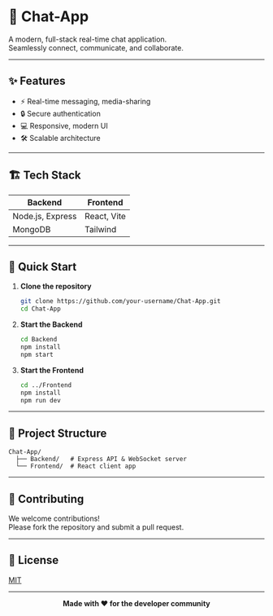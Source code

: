 # 💬 Chat-App

A modern, full-stack real-time chat application.  
Seamlessly connect, communicate, and collaborate.

---

## ✨ Features

- ⚡ Real-time messaging, media-sharing
- 🔒 Secure authentication
- 💻 Responsive, modern UI
- 🛠️ Scalable architecture

---

## 🏗️ Tech Stack

| Backend          | Frontend    |
| ---------------- | ----------- |
| Node.js, Express | React, Vite |
| MongoDB          | Tailwind    |

---

## 🚀 Quick Start

1. **Clone the repository**

   ```bash
   git clone https://github.com/your-username/Chat-App.git
   cd Chat-App
   ```

2. **Start the Backend**

   ```bash
   cd Backend
   npm install
   npm start
   ```

3. **Start the Frontend**
   ```bash
   cd ../Frontend
   npm install
   npm run dev
   ```

---

## 📁 Project Structure

```
Chat-App/
  ├── Backend/   # Express API & WebSocket server
  └── Frontend/  # React client app
```

---

## 🤝 Contributing

We welcome contributions!  
Please fork the repository and submit a pull request.

---

## 📄 License

[MIT](LICENSE)

---

<p align="center">
  <b>Made with ❤️ for the developer community</b>
</p>
